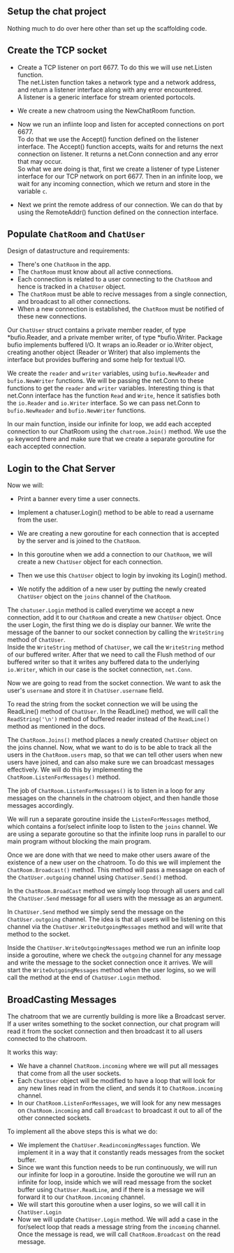 ## Setup the chat project

Nothing much to do over here other than set up the scaffolding code.

## Create the TCP socket

- Create a TCP listener on port 6677. To do this we will use net.Listen function.  
The net.Listen function takes a network type and a network address, and return a listener interface along with any error encountered.  
A listener is a generic interface for stream oriented portocols.

- We create a new chatroom using the NewChatRoom function.

- Now we run an infiinte loop and listen for accepted connections on port 6677.   
To do that we use the Accept() function defined on the listener interface. The Accept() function accepts, waits for and returns the next connection on listener. It returns a net.Conn connection and any error that may occur.  
So what we are doing is that, first we create a listener of type Listener interface for our TCP network on port 6677. Then in an infinite loop, we wait for any incoming connection, which we return and store in the variable `c`. 

- Next we print the remote address of our connection. We can do that by using the RemoteAddr() function defined on the connection interface.
 
 ## Populate `ChatRoom` and `ChatUser`
 
 Design of datastructure and requirements:
 - There's one `ChatRoom` in the app.
 - The `ChatRoom` must know about all active connections.
 - Each connection is related to a user connecting to the `ChatRoom` and hence is tracked in a `ChatUser` object.
 - The `ChatRoom` must be able to recive messages from a single connection, and broadcast to all other connections.
 - When a new connection is established, the `ChatRoom` must be notified of these new connections.
 
 Our `ChatUser` struct contains a private member reader, of type *bufio.Reader, and a private member writer, of type *bufio.Writer.
 Package bufio implements buffered I/O. It wraps an io.Reader or io.Writer object, creating another object (Reader or Writer) that also implements the interface but provides buffering and some help for textual I/O.
 
 We create the `reader` and `writer` variables, using `bufio.NewReader` and `bufio.NewWriter` functions. We will be passing the net.Conn to these functions to get the `reader` and `writer` variables. Interesting thing is that net.Conn interface has the function `Read` and `Write`, hence it satisfies both the `io.Reader` and `io.Writer` interface. So we can pass net.Conn to `bufio.NewReader` and `bufio.NewWriter` functions.
 
 In our main function, inside our infinite for loop, we add each accepted connection to our ChatRoom using the `chatroom.Join()` method. We use the `go` keyword there and make sure that we create a separate goroutine for each accepted connection. 
 
 ## Login to the Chat Server

Now we will:  
- Print a banner every time a user connects.
- Implement a chatuser.Login() method to be able to read a username from the user.
 
 - We are creating a new goroutine for each connection that is accepted by the server and is joined to the `ChatRoom`.
 - In this goroutine when we add a connection to our `ChatRoom`, we will create a new `ChatUser` object for each connection.
 - Then we use this `ChatUser` object to login by invoking its Login() method.
 - We notify the addition of a new user by putting the newly created `ChatUser` object on the `joins` channel of the `ChatRoom`.

 The `chatuser.Login` method is called everytime we accept a new connection, add it to our `ChatRoom` and create a new `ChatUser` object. Once the user  Login, the first thing we do is display our banner. We write the message of the banner to our socket connection by calling the `WriteString` method of `ChatUser`.  
 Inside the `WriteString` method of `ChatUser`, we call the `WriteString` method of our buffered writer. After that we need to call the Flush method of our buffered writer so that it writes any buffered data to the underlying `io.Writer`, which in our case is the socket connection, `net.Conn`.  
 
 Now we are going to read from the socket connection. We want to ask the user's `username` and store it in `ChatUser.username` field.
 
 To read the string from the socket connection we will be using the ReadLine() method of `ChatUser`. In the ReadLine() method, we will call the `ReadString('\n')` method of buffered reader instead of the `ReadLine()` method as mentioned in the docs.

The `ChatRoom.Joins()` method places a newly created `ChatUser` object on the joins channel. Now, what we want to do is to be able to track all the users in the `ChatRoom.users` map, so that we can tell other users when new users have joined, and can also make sure we can broadcast messages effectively. We will do this by implementing the `ChatRoom.ListenForMessages()` method. 

The job of `ChatRoom.ListenForMessages()` is to listen in a loop for any messages on the channels in the chatroom object, and then handle those messages accordingly.

We will run a separate goroutine inside the `ListenForMessages` method, which contains a for/select infinite loop to listen to the `joins` channel. We are using a separate goroutine so that the infinite loop runs in parallel to our main program without blocking the main program.

Once we are done with that we need to make other users aware of the existence of a new user on the chatroom. To do this we will implement the `ChatRoom.Broadcast()` method. This method will pass a message on each of the `ChatUser.outgoing` channel using `ChatUser.Send()` method.

In the `ChatRoom.BroadCast` method we simply loop through all users and call the `ChatUser.Send` message for all users with the message as an argument.

In `ChatUser.Send` method we simply send the message on the `ChatUser.outgoing` channel. The idea is that all users will be listening on this channel via the `ChatUser.WriteOutgoingMessages` method and will write that method to the socket.

Inside the `ChatUser.WriteOutgoingMessages` method we run an infinite loop inside a goroutine, where we check the `outgoing` channel for any message and write the message to the socket connection once it arrives. We will start the `WriteOutgoingMessages` method when the user logins, so we will call the method at the end of `ChatUser.Login` method.

## BroadCasting Messages

The chatroom that we are currently building is more like a Broadcast server. If a user writes something to the socket connection, our chat program will read it from the socket connection and then broadcast it to all users connected to the chatroom.  

It works this way:

- We have a channel `ChatRoom.incoming` where we will put all messages that come from all the user sockets.
- Each `ChatUser` object will be modified to have a loop that will look for any new lines read in from the client, and sends it to `ChatRoom.incoming` channel. 
- In our `ChatRoom.ListenForMessages`, we will look for any new messages on `ChatRoom.incoming` and call `Broadcast` to broadcast it out to all of the other connected sockets.

To implement all the above steps this is what we do:  

- We implement the `ChatUser.ReadincomingMessages` function. We implement it in a way that it constantly reads messages from the socket buffer.  
- Since we want this function needs to be run continuously, we will run our infinite for loop in a goroutine. Inside the goroutine we will run an infinite for loop, inside which we will read message from the socket buffer using `ChatUser.ReadLine`, and if there is a message we will forward it to our `ChatRoom.incoming` channel.
- We will start this goroutine when a user logins, so we will call it in `ChatUser.Login`
- Now we will update `ChatUser.Login` method. We will add a case in the for/select loop that reads a message string from the `incoming` channel. Once the message is read, we will call `ChatRoom.Broadcast` on the read message.


 
 
 
 
 
 